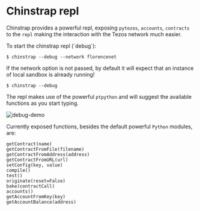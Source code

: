 # Chinstrap repl

Chinstrap provides a powerful repl, exposing `pytezos`, `accounts`, `contracts` to the `repl` making the interaction with the Tezos network much easier.

To start the chinstrap repl \(\`debug\`\):

```text
$ chinstrap --debug --network florencenet
```

If the network option is not passed, by default it will expect that an instance of local sandbox is already running!

```text
$ chinstrap --debug
```

The repl makes use of the powerful `ptpython` and will suggest the available functions as you start typing.

![debug-demo](https://raw.githubusercontent.com/ant4g0nist/chinstrap/main/docs/images/debug.gif)

Currently exposed functions, besides the default powerful `Python` modules, are:

```text
getContract(name)
getContractFromFile(filename)
getContractFromAddress(address)
getContractFromURL(url)
setConfig(key, value)
compile()
test()
originate(reset=False)
bake(contractCall)
accounts()
getAccountFromKey(key)
getAccountBalance(address)
```



